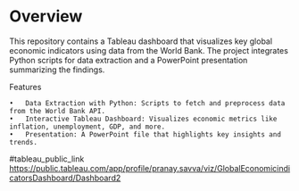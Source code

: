 # Overview

This repository contains a Tableau dashboard that visualizes key global economic indicators using data from the World Bank. The project integrates Python scripts for data extraction and a PowerPoint presentation summarizing the findings.

Features

	•	Data Extraction with Python: Scripts to fetch and preprocess data from the World Bank API.
	•	Interactive Tableau Dashboard: Visualizes economic metrics like inflation, unemployment, GDP, and more.
	•	Presentation: A PowerPoint file that highlights key insights and trends.

#tableau_public_link
https://public.tableau.com/app/profile/pranay.savva/viz/GlobalEconomicindicatorsDashboard/Dashboard2
